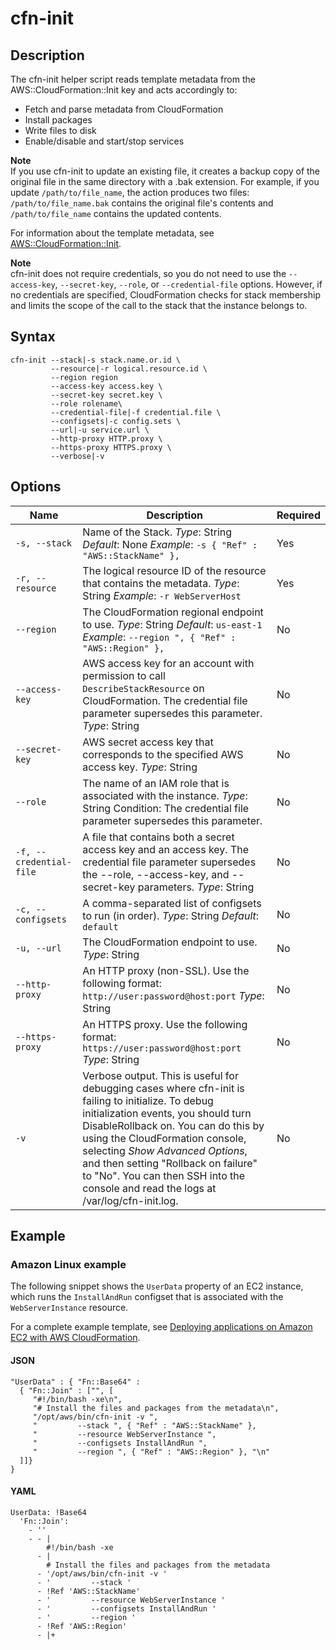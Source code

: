 # cfn\-init<a name="cfn-init"></a>

## Description<a name="cfn-init-Description"></a>

The cfn\-init helper script reads template metadata from the AWS::CloudFormation::Init key and acts accordingly to:
+ Fetch and parse metadata from CloudFormation
+ Install packages
+ Write files to disk
+ Enable/disable and start/stop services

**Note**  
If you use cfn\-init to update an existing file, it creates a backup copy of the original file in the same directory with a \.bak extension\. For example, if you update `/path/to/file_name`, the action produces two files: `/path/to/file_name.bak` contains the original file's contents and `/path/to/file_name` contains the updated contents\.

For information about the template metadata, see [AWS::CloudFormation::Init](aws-resource-init.md)\.

**Note**  
cfn\-init does not require credentials, so you do not need to use the `--access-key`, `--secret-key`, `--role`, or `--credential-file` options\. However, if no credentials are specified, CloudFormation checks for stack membership and limits the scope of the call to the stack that the instance belongs to\.

## Syntax<a name="cfn-init-Syntax"></a>

```
cfn-init --stack|-s stack.name.or.id \
         --resource|-r logical.resource.id \
         --region region
         --access-key access.key \
         --secret-key secret.key \
         --role rolename\
         --credential-file|-f credential.file \
         --configsets|-c config.sets \
         --url|-u service.url \
         --http-proxy HTTP.proxy \
         --https-proxy HTTPS.proxy \
         --verbose|-v
```

## Options<a name="cfn-init-options"></a>


| Name | Description | Required | 
| --- | --- | --- | 
|   `-s, --stack`   |  Name of the Stack\. *Type*: String *Default*: None *Example*: `-s { "Ref" : "AWS::StackName" },`  |  Yes  | 
|   `-r, --resource `   |  The logical resource ID of the resource that contains the metadata\. *Type*: String *Example*: `-r WebServerHost`  |  Yes  | 
|   `--region`   |  The CloudFormation regional endpoint to use\. *Type*: String *Default*: `us-east-1` *Example*: `--region ", { "Ref" : "AWS::Region" },`  |  No  | 
|   `--access-key`   |  AWS access key for an account with permission to call `DescribeStackResource` on CloudFormation\. The credential file parameter supersedes this parameter\. *Type*: String  |  No  | 
|   `--secret-key`   |  AWS secret access key that corresponds to the specified AWS access key\. *Type*: String  |  No  | 
|   `--role`   |  The name of an IAM role that is associated with the instance\. *Type*: String Condition: The credential file parameter supersedes this parameter\.  |  No  | 
|   `-f, --credential-file`   |  A file that contains both a secret access key and an access key\. The credential file parameter supersedes the \-\-role, \-\-access\-key, and \-\-secret\-key parameters\. *Type*: String  |  No  | 
|   `-c, --configsets`   |  A comma\-separated list of configsets to run \(in order\)\. *Type*: String *Default*: `default`  |  No  | 
|   `-u, --url`   |  The CloudFormation endpoint to use\. *Type*: String  |  No  | 
|  `--http-proxy`  |  An HTTP proxy \(non\-SSL\)\. Use the following format: `http://user:password@host:port` *Type*: String  |  No  | 
|  `--https-proxy`  |  An HTTPS proxy\. Use the following format: `https://user:password@host:port` *Type*: String  |  No  | 
|  `-v`  |  Verbose output\. This is useful for debugging cases where cfn\-init is failing to initialize\.   To debug initialization events, you should turn DisableRollback on\. You can do this by using the CloudFormation console, selecting *Show Advanced Options*, and then setting "Rollback on failure" to "No"\. You can then SSH into the console and read the logs at /var/log/cfn\-init\.log\.   |  No  | 

## Example<a name="cfn-init-Examples"></a>

### Amazon Linux example<a name="w8424ab1c33c42c29b9b2"></a>

The following snippet shows the `UserData` property of an EC2 instance, which runs the `InstallAndRun` configset that is associated with the `WebServerInstance` resource\.

For a complete example template, see [Deploying applications on Amazon EC2 with AWS CloudFormation](deploying.applications.md)\.

#### JSON<a name="cfn-init-example.json"></a>

```
"UserData" : { "Fn::Base64" :
  { "Fn::Join" : ["", [
     "#!/bin/bash -xe\n",
     "# Install the files and packages from the metadata\n",
     "/opt/aws/bin/cfn-init -v ",
     "         --stack ", { "Ref" : "AWS::StackName" },
     "         --resource WebServerInstance ",
     "         --configsets InstallAndRun ",
     "         --region ", { "Ref" : "AWS::Region" }, "\n"
  ]]}
}
```

#### YAML<a name="cfn-init-example.yaml"></a>

```
UserData: !Base64 
  'Fn::Join':
    - ''
    - - |
        #!/bin/bash -xe
      - |
        # Install the files and packages from the metadata
      - '/opt/aws/bin/cfn-init -v '
      - '         --stack '
      - !Ref 'AWS::StackName'
      - '         --resource WebServerInstance '
      - '         --configsets InstallAndRun '
      - '         --region '
      - !Ref 'AWS::Region'
      - |+
```
